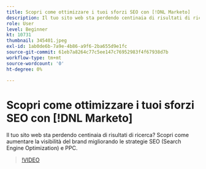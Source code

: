```yaml
---
title: Scopri come ottimizzare i tuoi sforzi SEO con [!DNL Marketo]
description: Il tuo sito web sta perdendo centinaia di risultati di ricerca? Scopri come aumentare la visibilità del brand migliorando le strategie SEO (Search Engine Optimization) e PPC.
role: User
level: Beginner
kt: 10731
thumbnail: 345401.jpeg
exl-id: 1ab0de6b-7a9e-4b86-a9f6-2ba655d9e1fc
source-git-commit: 61eb7a8264c77c5ee147c76952983f4f67938d7b
workflow-type: tm+mt
source-wordcount: '0'
ht-degree: 0%

---
```


# Scopri come ottimizzare i tuoi sforzi SEO con [!DNL Marketo]

Il tuo sito web sta perdendo centinaia di risultati di ricerca? Scopri come aumentare la visibilità del brand migliorando le strategie SEO (Search Engine Optimization) e PPC.

>[!VIDEO](https://video.tv.adobe.com/v/345401/?quality=12&learn=on)

